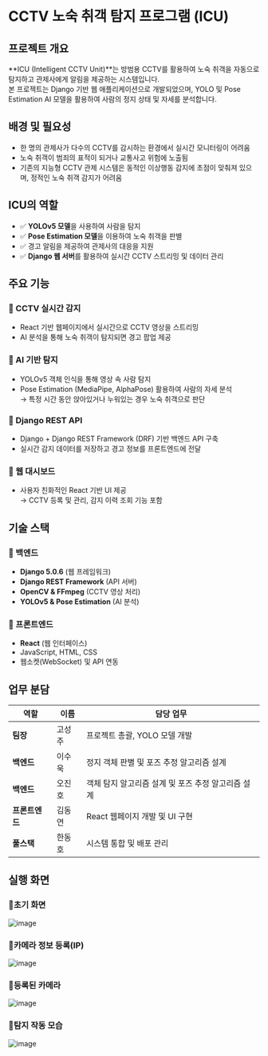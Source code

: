 # CCTV 노숙 취객 탐지 프로그램 (ICU)

## 프로젝트 개요

**ICU (Intelligent CCTV Unit)**는 방범용 CCTV를 활용하여 노숙 취객을 자동으로 탐지하고 관제사에게 알림을 제공하는 시스템입니다.  
본 프로젝트는 Django 기반 웹 애플리케이션으로 개발되었으며, YOLO 및 Pose Estimation AI 모델을 활용하여 사람의 정지 상태 및 자세를 분석합니다.

## 배경 및 필요성

- 한 명의 관제사가 다수의 CCTV를 감시하는 환경에서 실시간 모니터링이 어려움
- 노숙 취객이 범죄의 표적이 되거나 교통사고 위험에 노출됨
- 기존의 지능형 CCTV 관제 시스템은 동적인 이상행동 감지에 초점이 맞춰져 있으며, 정적인 노숙 취객 감지가 어려움

## ICU의 역할

- ✅ **YOLOv5 모델**을 사용하여 사람을 탐지
- ✅ **Pose Estimation 모델**을 이용하여 노숙 취객을 판별
- ✅ 경고 알림을 제공하여 관제사의 대응을 지원
- ✅ **Django 웹 서버**를 활용하여 실시간 CCTV 스트리밍 및 데이터 관리

## 주요 기능

### 🔹 CCTV 실시간 감지

- React 기반 웹페이지에서 실시간으로 CCTV 영상을 스트리밍
- AI 분석을 통해 노숙 취객이 탐지되면 경고 팝업 제공

### 🔹 AI 기반 탐지

- YOLOv5 객체 인식을 통해 영상 속 사람 탐지
- Pose Estimation (MediaPipe, AlphaPose) 활용하여 사람의 자세 분석  
  → 특정 시간 동안 앉아있거나 누워있는 경우 노숙 취객으로 판단

### 🔹 Django REST API

- Django + Django REST Framework (DRF) 기반 백엔드 API 구축
- 실시간 감지 데이터를 저장하고 경고 정보를 프론트엔드에 전달

### 🔹 웹 대시보드

- 사용자 친화적인 React 기반 UI 제공  
  → CCTV 등록 및 관리, 감지 이력 조회 기능 포함

## 기술 스택

### 📌 백엔드

- **Django 5.0.6** (웹 프레임워크)
- **Django REST Framework** (API 서버)
- **OpenCV & FFmpeg** (CCTV 영상 처리)
- **YOLOv5 & Pose Estimation** (AI 분석)

### 📌 프론트엔드

- **React** (웹 인터페이스)
- JavaScript, HTML, CSS
- 웹소켓(WebSocket) 및 API 연동

## 업무 분담

| **역할**     | **이름** | **담당 업무**                             |
|--------------|----------|-------------------------------------------|
| **팀장**     | 고성주   | 프로젝트 총괄, YOLO 모델 개발             |
| **백엔드**   | 이수욱   | 정지 객체 판별 및 포즈 추정 알고리즘 설계      |
| **백엔드**   | 오진호   | 객체 탐지 알고리즘 설계 및 포즈 추정 알고리즘 설계       |
| **프론트엔드** | 김동연   | React 웹페이지 개발 및 UI 구현             |
| **풀스택**   | 한동호   | 시스템 통합 및 배포 관리                   |

## 실행 화면

### 🔹초기 화면

![image](https://github.com/user-attachments/assets/c6f9961e-a126-4ecd-9085-121715b25473)


### 🔹카메라 정보 등록(IP)

![image](https://github.com/user-attachments/assets/8eb5db39-e229-48e6-a115-548de70e2ea8)


### 🔹등록된 카메라

![image](https://github.com/user-attachments/assets/87f59e66-b757-4f66-9a95-3a45f58362bf)


### 🔹탐지 작동 모습

![image](https://github.com/user-attachments/assets/7c65e108-905f-4160-871a-f393a329c25e)



